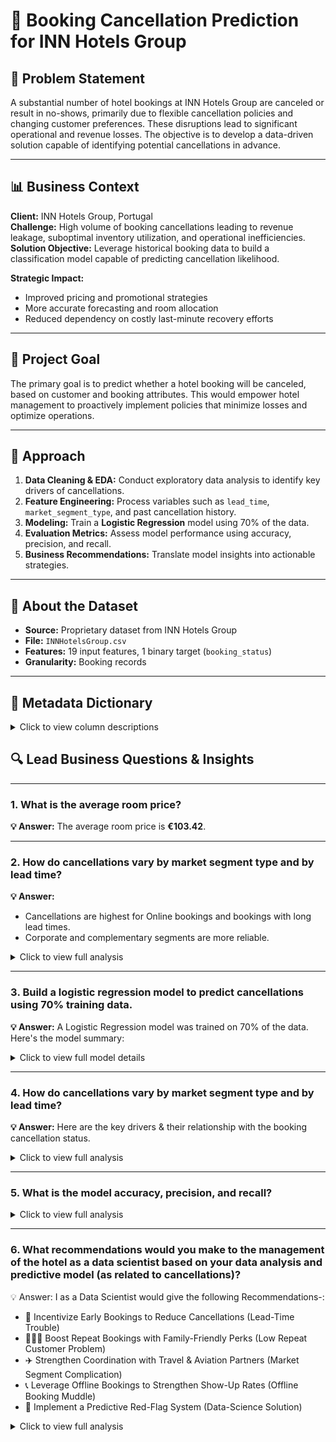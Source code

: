 # 🏨 Booking Cancellation Prediction for INN Hotels Group

## 🧩 Problem Statement

A substantial number of hotel bookings at INN Hotels Group are canceled or result in no-shows, primarily due to flexible cancellation policies and changing customer preferences. These disruptions lead to significant operational and revenue losses. The objective is to develop a data-driven solution capable of identifying potential cancellations in advance.

---

## 📊 Business Context

**Client:** INN Hotels Group, Portugal  
**Challenge:** High volume of booking cancellations leading to revenue leakage, suboptimal inventory utilization, and operational inefficiencies.  
**Solution Objective:** Leverage historical booking data to build a classification model capable of predicting cancellation likelihood.  

**Strategic Impact:**
- Improved pricing and promotional strategies  
- More accurate forecasting and room allocation  
- Reduced dependency on costly last-minute recovery efforts  

---

## 🎯 Project Goal

The primary goal is to predict whether a hotel booking will be canceled, based on customer and booking attributes. This would empower hotel management to proactively implement policies that minimize losses and optimize operations.

---

## 🧠 Approach

1. **Data Cleaning & EDA:** Conduct exploratory data analysis to identify key drivers of cancellations.
2. **Feature Engineering:** Process variables such as `lead_time`, `market_segment_type`, and past cancellation history.
3. **Modeling:** Train a **Logistic Regression** model using 70% of the data.
4. **Evaluation Metrics:** Assess model performance using accuracy, precision, and recall.
5. **Business Recommendations:** Translate model insights into actionable strategies.

---

## 📁 About the Dataset

- **Source:** Proprietary dataset from INN Hotels Group  
- **File:** `INNHotelsGroup.csv`  
- **Features:** 19 input features, 1 binary target (`booking_status`)  
- **Granularity:** Booking records  

---

## 📘 Metadata Dictionary

<details>
<summary>Click to view column descriptions</summary>

| Column Name                        | Description |
|------------------------------------|-------------|
| `Booking_ID`                       | Unique identifier of each booking |
| `no_of_adults`                     | Number of adults included in the booking |
| `no_of_children`                   | Number of children included in the booking |
| `no_of_weekend_nights`            | Number of weekend nights (Saturday/Sunday) booked |
| `no_of_week_nights`               | Number of weekday nights (Monday–Friday) booked |
| `type_of_meal_plan`               | Type of meal plan selected (None, Meal Plan 1/2/3) |
| `required_car_parking_space`      | Parking space required (1 = Yes, 0 = No) |
| `room_type_reserved`              | Encoded room type reserved |
| `lead_time`                       | Days between booking and arrival |
| `arrival_year`                    | Year of arrival |
| `arrival_month`                   | Month of arrival |
| `arrival_date`                    | Day of the month for arrival |
| `market_segment_type`             | Market segment type (e.g., Online, Offline, Corporate) |
| `repeated_guest`                  | Whether the customer is a repeat guest (1 = Yes) |
| `no_of_previous_cancellations`   | Count of past cancellations by the guest |
| `no_of_previous_bookings_not_canceled` | Count of past completed bookings by the guest |
| `avg_price_per_room`              | Average price per room for the booking |
| `no_of_special_requests`          | Count of special room requests |
| `booking_status`                  | Target variable – 1 if canceled, 0 if not |

---
</details>


## 🔍 Lead Business Questions & Insights

---

### 1️. What is the average room price?

**💡 Answer:** The average room price is **€103.42**.

---

### 2️. How do cancellations vary by market segment type and by lead time?

**💡 Answer:** 
- Cancellations are highest for Online bookings and bookings with long lead times.  
- Corporate and complementary segments are more reliable.

<details>
<summary>Click to view full analysis</summary>

#### 📊 Market Segment vs. Cancellation Rate

- **Online:** 36.5% cancellations
- **Offline:** 30% cancellations
- **Aviation:** 29.6% cancellations
- **Corporate:** ~11% cancellations (most reliable)
- **Complementary:** 0% cancellations (likely internal or comped)

#### ⏱️ Lead Time vs. Cancellation Rate

- **Longer lead time → higher cancellation rate**
- Bookings with lead time >180 days show ~74% cancellation rate.
- Lead time is positively correlated with cancellation likelihood.
- Guests booking far in advance often cancel or change plans later.

</details>

---

### 3️. Build a logistic regression model to predict cancellations using 70% training data.

**💡 Answer:** A Logistic Regression model was trained on 70% of the data. Here's the model summary:

<details>
<summary>Click to view full model details</summary>

<table style="border-collapse: collapse; font-family: Arial, sans-serif; font-size: 13.5px;">
  <thead>
    <tr>
      <th colspan="2" style="padding: 6px 12px; border: 1px solid #ccc;"> Model Summary — Logistic Regression</th>
    </tr>
  </thead>
  <tbody>
    <tr>
      <td style="padding: 4px 10px; border: 1px solid #ccc;">Model Name</td>
      <td style="padding: 4px 10px; border: 1px solid #ccc;">Logistic Regression</td>
    </tr>
    <tr>
      <td style="padding: 4px 10px; border: 1px solid #ccc;">Training Set Shape</td>
      <td style="padding: 4px 10px; border: 1px solid #ccc;">(25,293 × 21) — 70%</td>
    </tr>
    <tr>
      <td style="padding: 4px 10px; border: 1px solid #ccc;">Testing Set Shape</td>
      <td style="padding: 4px 10px; border: 1px solid #ccc;">(10,840 × 21) — 30%</td>
    </tr>
  </tbody>
</table>

---
</details>

---

### 4. How do cancellations vary by market segment type and by lead time?

**💡 Answer:** Here are the key drivers & their relationship with the booking cancellation status.  

<details>
<summary>Click to view full analysis</summary>

#### 📊 Key Drivers - Coefficients & Relationship
<div style="text-align: left; width: fit-content;">
  <table style=" border-collapse: collapse; font-family: Arial, sans-serif; font-size: 13.5px;">
    <thead>
      <tr>
        <th colspan="3" style="padding: 6px 12px; border: 1px solid #ccc;">Logistic Regression Coefficients — Key Drivers</th>
      </tr>
      <tr>
        <th style="padding: 4px 10px; border: 1px solid #ccc;">Feature</th>
        <th style="padding: 4px 10px; border: 1px solid #ccc;">Coeff</th>
        <th style="padding: 4px 10px; border: 1px solid #ccc;">Impact</th>
      </tr>
    </thead>
    <tbody>
      <tr>
        <td style="padding: 4px 10px; border: 1px solid #ccc;">no_of_special_requests</td>
        <td style="padding: 4px 10px; border: 1px solid #ccc;">+1.18</td>
        <td style="padding: 4px 10px; border: 1px solid #ccc;">Guests with custom requests show higher commitment</td>
      </tr>
      <tr>
        <td style="padding: 4px 10px; border: 1px solid #ccc;">market_segment_type_Offline</td>
        <td style="padding: 4px 10px; border: 1px solid #ccc;">+0.96</td>
        <td style="padding: 4px 10px; border: 1px solid #ccc;">Offline bookings (via travel agents / phone calls / visit to front-desk) seldom cancel</td>
      </tr>
      <tr>
        <td style="padding: 4px 10px; border: 1px solid #ccc;">repeated_guest</td>
        <td style="padding: 4px 10px; border: 1px solid #ccc;">+0.29</td>
        <td style="padding: 4px 10px; border: 1px solid #ccc;">Returning guests are more dependable</td>
      </tr>
      <tr>
        <td style="padding: 4px 10px; border: 1px solid #ccc;">no_of_previous_bookings_not_canceled</td>
        <td style="padding: 4px 10px; border: 1px solid #ccc;">+0.20</td>
        <td style="padding: 4px 10px; border: 1px solid #ccc;">Guests with a solid history of non-cancellations are trusted bookers</td>
      </tr>
      <tr>
        <td style="padding: 4px 10px; border: 1px solid #ccc;">lead_time</td>
        <td style="padding: 4px 10px; border: 1px solid #ccc;">−1.34</td>
        <td style="padding: 4px 10px; border: 1px solid #ccc;">Longer lead time increases cancellation risk — future plans change</td>
      </tr>
      <tr>
        <td style="padding: 4px 10px; border: 1px solid #ccc;">avg_price_per_room</td>
        <td style="padding: 4px 10px; border: 1px solid #ccc;">−0.64</td>
        <td style="padding: 4px 10px; border: 1px solid #ccc;">Higher prices may discourage follow-through</td>
      </tr>
      <tr>
        <td style="padding: 4px 10px; border: 1px solid #ccc;">no_of_weekend_nights</td>
        <td style="padding: 4px 10px; border: 1px solid #ccc;">−0.12</td>
        <td style="padding: 4px 10px; border: 1px solid #ccc;">Weekend plans are more flexible, hence more cancellations</td>
      </tr>
    </tbody>
  </table>
</div>

</details>

---

### 5. What is the model accuracy, precision, and recall?

<details>
<summary>Click to view full analysis</summary>

#### 📊 Classification Report:
<div style="text-align: left; width: fit-content;">
  <table style="border: 1px solid #ccc; border-collapse: collapse; font-family: Arial, sans-serif; font-size: 14px;">
    <thead>
      <tr>
        <th colspan="2" style="padding: 6px 12px; border: 1px solid #ccc;">Logistic Regression Summary</th>
      </tr>
    </thead>
    <tbody>
      <tr>
        <td style="padding: 4px 10px; border: 1px solid #ccc;"><strong>Model</strong></td>
        <td style="padding: 4px 10px; border: 1px solid #ccc;">Logistic Regression</td>
      </tr>
      <tr>
        <td style="padding: 4px 10px; border: 1px solid #ccc;"><strong>Iterations</strong></td>
        <td style="padding: 4px 10px; border: 1px solid #ccc;">max_iter = 2500</td>
      </tr>
      <tr>
        <td style="padding: 4px 10px; border: 1px solid #ccc;"><strong>Accuracy</strong></td>
        <td style="padding: 4px 10px; border: 1px solid #ccc;">80.0%</td>
      </tr>
      <tr>
        <td style="padding: 4px 10px; border: 1px solid #ccc;"><strong>Precision</strong></td>
        <td style="padding: 4px 10px; border: 1px solid #ccc;">82.5%</td>
      </tr>
      <tr>
        <td style="padding: 4px 10px; border: 1px solid #ccc;"><strong>Recall</strong></td>
        <td style="padding: 4px 10px; border: 1px solid #ccc;">89.2%</td>
      </tr>
    </tbody>
  </table>
</div>

</details>

---

### 6. What recommendations would you make to the management of the hotel as a data scientist based on your data analysis and predictive model (as related to cancellations)?

💡 Answer: I as a Data Scientist would give the following Recommendations-:
- 🎁 Incentivize Early Bookings to Reduce Cancellations (Lead-Time Trouble)
- 👨‍👩‍👧 Boost Repeat Bookings with Family-Friendly Perks (Low Repeat Customer Problem)
- ✈️ Strengthen Coordination with Travel & Aviation Partners (Market Segment Complication)
- 📞 Leverage Offline Bookings to Strengthen Show-Up Rates (Offline Booking Muddle)
- 🚦 Implement a Predictive Red-Flag System (Data-Science Solution)

<details>
<summary>Click to view full analysis</summary>

#### Detailed Insights:

<html lang="en">
<head>
  <meta charset="UTF-8" />
  <meta name="viewport" content="width=device-width, initial-scale=1.0"/>
</head>
<body>

  <h1>Hotel Booking Cancellation: Data-Driven Recommendations</h1>

  <div class="recommendation">
    <h2>1. 🎁 Incentivize Early Bookings to Reduce Cancellations <i><u>(Lead-Time Trouble)</u></i></h2>
    <p><span class="highlight-label">Insight:</span> Guests who book far in advance (e.g., &gt;180 days) show a higher cancellation rate.</p>
    <p><span class="highlight-label">Recommendation:</span> Offer attractive, low-cost incentives to encourage commitment from early bookers:</p>
    <ul>
      <li>Complimentary spa service for bookings made &gt;6 months in advance</li>
      <li>Flexible check-in/check-out times</li>
      <li>Room upgrade (subject to availability)</li>
      <li>Early bird discounts or complimentary meals</li>
    </ul>
  </div>

  <div class="recommendation">
    <h2>2. 👨‍👩‍👧 Boost Repeat Bookings with Family-Friendly Perks <i><u>(Low Repeat Customer Problem)</u></i></h2>
    <p><span class="highlight-label">Insight:</span> The percentage of repeat guests is currently low.</p>
    <p><span class="highlight-label">Recommendation:</span> Offer returning families a <strong>complimentary kids’ room</strong>. This adds high perceived value while staying cost-effective, as only a small share of guests travel with children.</p>
  </div>

  <div class="recommendation">
    <h2>3. ✈️ Strengthen Coordination with Travel & Aviation Partners <i><u>(Market Segment Complication)</u></i></h2>
    <p><span class="highlight-label">Insight:</span> Bookings from travel agencies or aviation partners are prone to cancellation due to flight issues or overbooking.</p>
    <p><span class="highlight-label">Recommendation:</span> Coordinate closely with agents. For confirmed travel groups, offer:</p>
    <ul>
      <li>Free airport pick-up and drop</li>
      <li>Bulk booking discounts</li>
      <li>Priority check-in for tour groups</li>
    </ul>
  </div>

  <div class="recommendation">
    <h2>4. 📞 Leverage Offline Bookings to Strengthen Show-Up Rates <i><u>(Offline Booking Muddle)</u></i></h2>
    <p><span class="highlight-label">Insight:</span> Offline bookings (via phone, front desk, or agents) show lower cancellation rates — likely due to greater effort and intention.</p>
    <p><span class="highlight-label">Recommendation:</span> Stay in touch with offline guests via SMS or email. Offer arrival perks like:</p>
    <ul>
      <li>Welcome drink</li>
      <li>Room upgrade (if available)</li>
      <li>Discount coupon for future stay</li>
    </ul>
  </div>

  <div class="recommendation">
    <h2>5. 🚦 Implement a Predictive Red-Flag System <i><u>(Data-Science Solution)</u></i></h2>
    <p><span class="highlight-label">Insight:</span> Some customers consistently show a high probability of cancelling.</p>
    <p><span class="highlight-label">Recommendation:</span> Use model predictions to tag bookings with a “Red Flag.” For these:</p>
    <ul>
      <li>Apply stricter cancellation terms or partial prepayment</li>
      <li>Notify staff to confirm bookings or follow up</li>
    </ul>
  </div>

</body>
</html>

</details>





